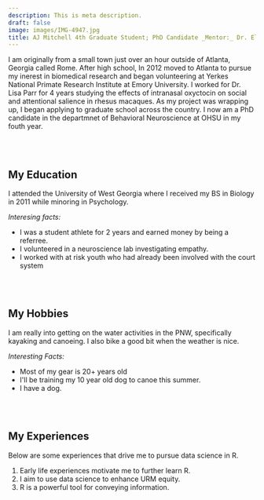 ```yaml
---
description: This is meta description.
draft: false
image: images/IMG-4947.jpg
title: AJ Mitchell 4th Graduate Student; PhD Candidate _Mentor:_ Dr. Elinor Sullivan 
---
```


I am originally from a small town just over an hour outside of Atlanta, Georgia called Rome. After high school,  In 2012 moved to Atlanta to pursue my inerest in biomedical research and began volunteering at Yerkes National Primate Research Institute at Emory University. I worked for Dr. Lisa Parr for 4 years studying the effects of intranasal oxyctocin on social and attentional salience in rhesus macaques. As my project was wrapping up, I began applying to graduate school across the country. I now am a PhD candidate in the departmnet of Behavioral Neuroscience at OHSU in my fouth year.  


<br>
<br>

## My Education
I attended the University of West Georgia where I received my BS in Biology in 2011 while minoring in Psychology. 

_Interesing facts:_

* I was a student athlete for 2 years and earned money by being a referree.
* I volunteered in a neuroscience lab investigating empathy.
* I worked with at risk youth who had already been involved with the court system

<br>
<br>

## My Hobbies
I am really into getting on the water activities in the PNW, specifically kayaking and canoeing. I also bike a good bit when the weather is nice.  

_Interesting Facts:_
* Most of my gear is 20+ years old
* I'll be training my 10 year old dog to canoe this summer.
* I have a dog.

<br>
<br>

## My Experiences
Below are some experiences that drive me to pursue data science in R. 

1. Early life experiences motivate me to further learn R.
2. I aim to use data science to enhance URM equity. 
3. R is a powerful tool for conveying information.